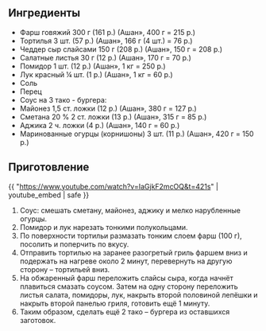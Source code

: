 ## Ингредиенты

- Фарш говяжий 300 г (161 р.) (Ашан», 400 г = 215 р.) 
- Тортилья 3 шт. (57 р.) (Ашан», 166 г (4 шт.) = 76 р.)
- Чеддер сыр слайсами 150 г (208 р.) (Ашан», 150 г = 208 р.) 
- Салатные листья 30 г (12 р.) (Ашан», 170 г = 70 р.) 
- Помидор 1 шт. (12 р.) (Ашан», 1 кг = 250 р.) 
- Лук красный ¼ шт. (1 р.) (Ашан», 1 кг = 60 р.) 
- Соль
- Перец
- Соус на 3 тако - бургера:
- Майонез 1,5 ст. ложки (12 р.) (Ашан», 380 г = 127 р.)
- Сметана 20 % 2 ст. ложки (13 р.) (Ашан», 315 г = 85 р.)
- Аджика 2 ч. ложки (4 р.) (Ашан», 140 г = 60 р.)
- Маринованные огурцы (корнишоны) 3 шт. (11 р.) (Ашан», 420 г = 150 р.)


## Приготовление

{{ "https://www.youtube.com/watch?v=IaGjkF2mcOQ&t=421s" | youtube_embed | safe }}

1. Соус: смешать сметану, майонез, аджику и мелко нарубленные огурцы.
2. Помидор и лук нарезать тонкими полукольцами. 
3. По поверхности тортильи размазать тонким слоем фарш (100 г), посолить и поперчить по вкусу. 
4. Отправить тортилью на заранее разогретый гриль фаршем вниз и подержать на нагреве около 2 минут, перевернуть на другую сторону – тортильей вниз.
5. На обжаренный фарш переложить слайсы сыра, когда начнёт плавиться смазать соусом. Затем на одну сторону переложить листья салата, помидоры, лук, накрыть второй половиной лепёшки и накрыть второй панелью гриля, готовить ещё 1 минуту.
6. Таким образом, сделать ещё 2 тако – бургера из оставшихся заготовок. 